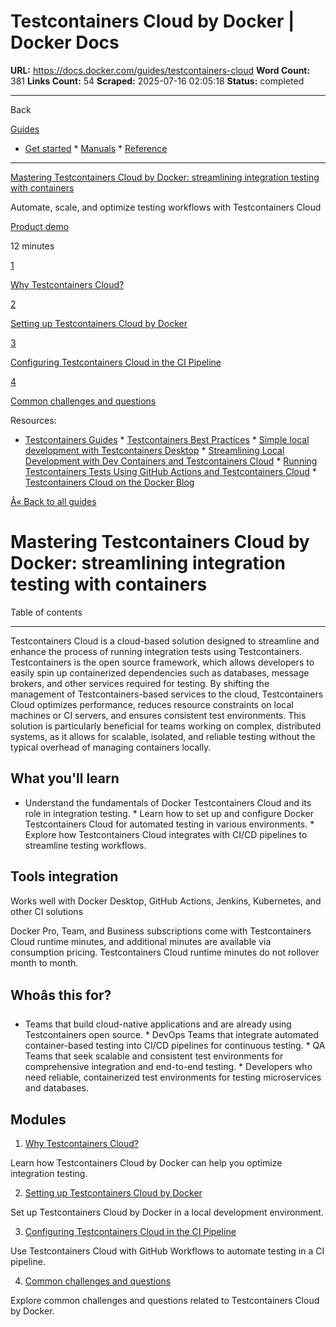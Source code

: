 # Testcontainers Cloud by Docker | Docker Docs

**URL:** https://docs.docker.com/guides/testcontainers-cloud
**Word Count:** 381
**Links Count:** 54
**Scraped:** 2025-07-16 02:05:18
**Status:** completed

---

Back

[Guides](https://docs.docker.com/guides/)

  * [Get started](https://docs.docker.com/get-started/)   * [Manuals](https://docs.docker.com/manuals/)   * [Reference](https://docs.docker.com/reference/)

* * *

[Mastering Testcontainers Cloud by Docker: streamlining integration testing with containers](https://docs.docker.com/guides/testcontainers-cloud/)

Automate, scale, and optimize testing workflows with Testcontainers Cloud

[ Product demo](https://docs.docker.com/tags/product-demo/)

12 minutes

[1](https://docs.docker.com/guides/testcontainers-cloud/why/)

[Why Testcontainers Cloud?](https://docs.docker.com/guides/testcontainers-cloud/why/)

[2](https://docs.docker.com/guides/testcontainers-cloud/demo-local/)

[Setting up Testcontainers Cloud by Docker](https://docs.docker.com/guides/testcontainers-cloud/demo-local/)

[3](https://docs.docker.com/guides/testcontainers-cloud/demo-ci/)

[Configuring Testcontainers Cloud in the CI Pipeline](https://docs.docker.com/guides/testcontainers-cloud/demo-ci/)

[4](https://docs.docker.com/guides/testcontainers-cloud/common-questions/)

[Common challenges and questions](https://docs.docker.com/guides/testcontainers-cloud/common-questions/)

Resources:

  * [Testcontainers Guides](https://testcontainers.com/guides)   * [Testcontainers Best Practices](https://www.docker.com/blog/testcontainers-best-practices/)   * [Simple local development with Testcontainers Desktop](https://testcontainers.com/guides/simple-local-development-with-testcontainers-desktop/)   * [Streamlining Local Development with Dev Containers and Testcontainers Cloud](https://www.docker.com/blog/streamlining-local-development-with-dev-containers-and-testcontainers-cloud/)   * [Running Testcontainers Tests Using GitHub Actions and Testcontainers Cloud](https://www.docker.com/blog/running-testcontainers-tests-using-github-actions/)   * [Testcontainers Cloud on the Docker Blog](https://www.docker.com/search/?_sf_s=testcontainers%20cloud)

[Â« Back to all guides](https://docs.docker.com/guides/)

# Mastering Testcontainers Cloud by Docker: streamlining integration testing with containers

Table of contents

* * *

Testcontainers Cloud is a cloud-based solution designed to streamline and enhance the process of running integration tests using Testcontainers. Testcontainers is the open source framework, which allows developers to easily spin up containerized dependencies such as databases, message brokers, and other services required for testing. By shifting the management of Testcontainers-based services to the cloud, Testcontainers Cloud optimizes performance, reduces resource constraints on local machines or CI servers, and ensures consistent test environments. This solution is particularly beneficial for teams working on complex, distributed systems, as it allows for scalable, isolated, and reliable testing without the typical overhead of managing containers locally.

## What you'll learn

  * Understand the fundamentals of Docker Testcontainers Cloud and its role in integration testing.   * Learn how to set up and configure Docker Testcontainers Cloud for automated testing in various environments.   * Explore how Testcontainers Cloud integrates with CI/CD pipelines to streamline testing workflows.

## Tools integration

Works well with Docker Desktop, GitHub Actions, Jenkins, Kubernetes, and other CI solutions

Docker Pro, Team, and Business subscriptions come with Testcontainers Cloud runtime minutes, and additional minutes are available via consumption pricing. Testcontainers Cloud runtime minutes do not rollover month to month.

## Whoâs this for?

  * Teams that build cloud-native applications and are already using Testcontainers open source.   * DevOps Teams that integrate automated container-based testing into CI/CD pipelines for continuous testing.   * QA Teams that seek scalable and consistent test environments for comprehensive integration and end-to-end testing.   * Developers who need reliable, containerized test environments for testing microservices and databases.

## Modules

  1. [Why Testcontainers Cloud?](https://docs.docker.com/guides/testcontainers-cloud/why/)

Learn how Testcontainers Cloud by Docker can help you optimize integration testing.

  2. [Setting up Testcontainers Cloud by Docker](https://docs.docker.com/guides/testcontainers-cloud/demo-local/)

Set up Testcontainers Cloud by Docker in a local development environment.

  3. [Configuring Testcontainers Cloud in the CI Pipeline](https://docs.docker.com/guides/testcontainers-cloud/demo-ci/)

Use Testcontainers Cloud with GitHub Workflows to automate testing in a CI pipeline.

  4. [Common challenges and questions](https://docs.docker.com/guides/testcontainers-cloud/common-questions/)

Explore common challenges and questions related to Testcontainers Cloud by Docker.